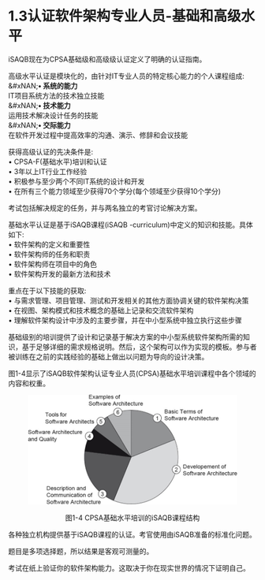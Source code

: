 # 1.3认证软件架构专业人员-基础和高级水平


iSAQB现在为CPSA基础级和高级级认证定义了明确的认证指南。


高级水平认证是模块化的，由针对IT专业人员的特定核心能力的个人课程组成:
\
&#xNAN;**• 系统的能力**
\
IT项目系统方法的技术独立技能
\
&#xNAN;**• 技术能力**
\
运用技术解决设计任务的技能
\
&#xNAN;**• 交际能力**
\
在软件开发过程中提高效率的沟通、演示、修辞和会议技能


获得高级认证的先决条件是:
\
• CPSA-F(基础水平)培训和认证
\
• 3年以上IT行业工作经验
\
• 积极参与至少两个不同IT系统的设计和开发
\
• 在所有三个能力领域至少获得70个学分(每个领域至少获得10个学分)

考试包括解决规定的任务，并与两名独立的考官讨论解决方案。



基础水平认证是基于iSAQB课程(iSAQB -curriculum)中定义的知识和技能。具体如下:
\
• 软件架构的定义和重要性
\
• 软件架构师的任务和职责
\
• 软件架构师在项目中的角色
\
• 软件架构开发的最新方法和技术


重点在于以下技能的获取:
\
• 与需求管理、项目管理、测试和开发相关的其他方面协调关键的软件架构决策
\
• 在视图、架构模式和技术概念的基础上记录和交流软件架构
\
• 理解软件架构设计中涉及的主要步骤，并在中小型系统中独立执行这些步骤


基础级别的培训提供了设计和记录基于解决方案的中小型系统软件架构所需的知识，基于足够详细的需求规格说明。然后，这个架构可以作为实现的模板。参与者被训练在之前的实践经验的基础上做出以问题为导向的设计决策。


图1-4显示了iSAQB软件架构认证专业人员(CPSA)基础水平培训课程中各个领域的内容和权重。

<figure><img src="../.gitbook/assets/image (25) (1).png" alt=""><figcaption></figcaption></figure>

<p align="center">图1-4 CPSA基础水平培训的iSAQB课程结构</p>


各种独立机构提供基于iSAQB课程的认证。考官使用由iSAQB准备的标准化问题。


题目是多项选择题，所以结果是客观可测量的。


考试在纸上验证你的软件架构能力。这取决于你在现实世界的情况下证明自己。
